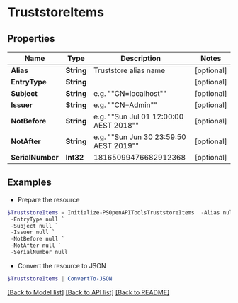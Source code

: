 # TruststoreItems
## Properties

Name | Type | Description | Notes
------------ | ------------- | ------------- | -------------
**Alias** | **String** | Truststore alias name | [optional] 
**EntryType** | **String** |  | [optional] 
**Subject** | **String** | e.g. &quot;&quot;CN&#x3D;localhost&quot;&quot; | [optional] 
**Issuer** | **String** | e.g. &quot;&quot;CN&#x3D;Admin&quot;&quot; | [optional] 
**NotBefore** | **String** | e.g. &quot;&quot;Sun Jul 01 12:00:00 AEST 2018&quot;&quot; | [optional] 
**NotAfter** | **String** | e.g. &quot;&quot;Sun Jun 30 23:59:50 AEST 2019&quot;&quot; | [optional] 
**SerialNumber** | **Int32** | 18165099476682912368 | [optional] 

## Examples

- Prepare the resource
```powershell
$TruststoreItems = Initialize-PSOpenAPIToolsTruststoreItems  -Alias null `
 -EntryType null `
 -Subject null `
 -Issuer null `
 -NotBefore null `
 -NotAfter null `
 -SerialNumber null
```

- Convert the resource to JSON
```powershell
$TruststoreItems | ConvertTo-JSON
```

[[Back to Model list]](../README.md#documentation-for-models) [[Back to API list]](../README.md#documentation-for-api-endpoints) [[Back to README]](../README.md)

